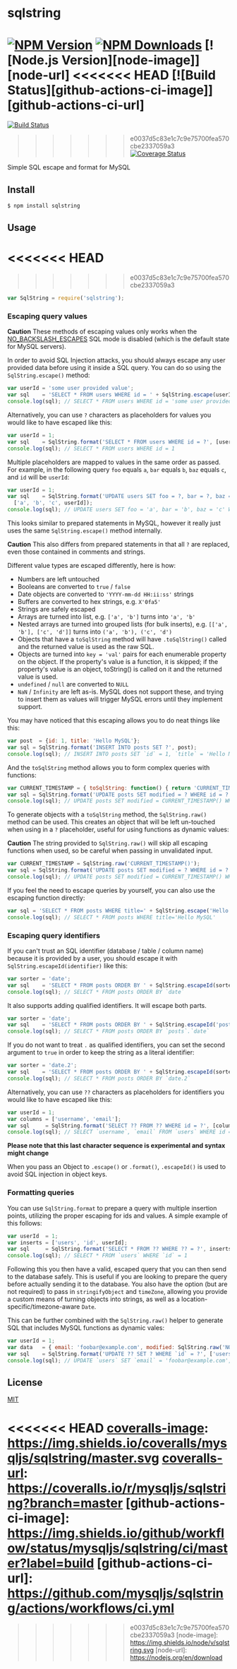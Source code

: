 # sqlstring

[![NPM Version][npm-version-image]][npm-url]
[![NPM Downloads][npm-downloads-image]][npm-url]
[![Node.js Version][node-image]][node-url]
<<<<<<< HEAD
[![Build Status][github-actions-ci-image]][github-actions-ci-url]
=======
[![Build Status][travis-image]][travis-url]
>>>>>>> e0037d5c83e1c7c9e75700fea570cbe2337059a3
[![Coverage Status][coveralls-image]][coveralls-url]

Simple SQL escape and format for MySQL

## Install

```sh
$ npm install sqlstring
```

## Usage

<<<<<<< HEAD
=======
<!-- eslint-disable no-unused-vars -->
>>>>>>> e0037d5c83e1c7c9e75700fea570cbe2337059a3

```js
var SqlString = require('sqlstring');
```

### Escaping query values

**Caution** These methods of escaping values only works when the
[NO_BACKSLASH_ESCAPES](https://dev.mysql.com/doc/refman/5.7/en/sql-mode.html#sqlmode_no_backslash_escapes)
SQL mode is disabled (which is the default state for MySQL servers).

In order to avoid SQL Injection attacks, you should always escape any user
provided data before using it inside a SQL query. You can do so using the
`SqlString.escape()` method:

```js
var userId = 'some user provided value';
var sql    = 'SELECT * FROM users WHERE id = ' + SqlString.escape(userId);
console.log(sql); // SELECT * FROM users WHERE id = 'some user provided value'
```

Alternatively, you can use `?` characters as placeholders for values you would
like to have escaped like this:

```js
var userId = 1;
var sql    = SqlString.format('SELECT * FROM users WHERE id = ?', [userId]);
console.log(sql); // SELECT * FROM users WHERE id = 1
```

Multiple placeholders are mapped to values in the same order as passed. For example,
in the following query `foo` equals `a`, `bar` equals `b`, `baz` equals `c`, and
`id` will be `userId`:

```js
var userId = 1;
var sql    = SqlString.format('UPDATE users SET foo = ?, bar = ?, baz = ? WHERE id = ?',
  ['a', 'b', 'c', userId]);
console.log(sql); // UPDATE users SET foo = 'a', bar = 'b', baz = 'c' WHERE id = 1
```

This looks similar to prepared statements in MySQL, however it really just uses
the same `SqlString.escape()` method internally.

**Caution** This also differs from prepared statements in that all `?` are
replaced, even those contained in comments and strings.

Different value types are escaped differently, here is how:

* Numbers are left untouched
* Booleans are converted to `true` / `false`
* Date objects are converted to `'YYYY-mm-dd HH:ii:ss'` strings
* Buffers are converted to hex strings, e.g. `X'0fa5'`
* Strings are safely escaped
* Arrays are turned into list, e.g. `['a', 'b']` turns into `'a', 'b'`
* Nested arrays are turned into grouped lists (for bulk inserts), e.g. `[['a',
  'b'], ['c', 'd']]` turns into `('a', 'b'), ('c', 'd')`
* Objects that have a `toSqlString` method will have `.toSqlString()` called
  and the returned value is used as the raw SQL.
* Objects are turned into `key = 'val'` pairs for each enumerable property on
  the object. If the property's value is a function, it is skipped; if the
  property's value is an object, toString() is called on it and the returned
  value is used.
* `undefined` / `null` are converted to `NULL`
* `NaN` / `Infinity` are left as-is. MySQL does not support these, and trying
  to insert them as values will trigger MySQL errors until they implement
  support.

You may have noticed that this escaping allows you to do neat things like this:

```js
var post  = {id: 1, title: 'Hello MySQL'};
var sql = SqlString.format('INSERT INTO posts SET ?', post);
console.log(sql); // INSERT INTO posts SET `id` = 1, `title` = 'Hello MySQL'
```

And the `toSqlString` method allows you to form complex queries with functions:

```js
var CURRENT_TIMESTAMP = { toSqlString: function() { return 'CURRENT_TIMESTAMP()'; } };
var sql = SqlString.format('UPDATE posts SET modified = ? WHERE id = ?', [CURRENT_TIMESTAMP, 42]);
console.log(sql); // UPDATE posts SET modified = CURRENT_TIMESTAMP() WHERE id = 42
```

To generate objects with a `toSqlString` method, the `SqlString.raw()` method can
be used. This creates an object that will be left un-touched when using in a `?`
placeholder, useful for using functions as dynamic values:

**Caution** The string provided to `SqlString.raw()` will skip all escaping
functions when used, so be careful when passing in unvalidated input.

```js
var CURRENT_TIMESTAMP = SqlString.raw('CURRENT_TIMESTAMP()');
var sql = SqlString.format('UPDATE posts SET modified = ? WHERE id = ?', [CURRENT_TIMESTAMP, 42]);
console.log(sql); // UPDATE posts SET modified = CURRENT_TIMESTAMP() WHERE id = 42
```

If you feel the need to escape queries by yourself, you can also use the escaping
function directly:

```js
var sql = 'SELECT * FROM posts WHERE title=' + SqlString.escape('Hello MySQL');
console.log(sql); // SELECT * FROM posts WHERE title='Hello MySQL'
```

### Escaping query identifiers

If you can't trust an SQL identifier (database / table / column name) because it is
provided by a user, you should escape it with `SqlString.escapeId(identifier)` like this:

```js
var sorter = 'date';
var sql    = 'SELECT * FROM posts ORDER BY ' + SqlString.escapeId(sorter);
console.log(sql); // SELECT * FROM posts ORDER BY `date`
```

It also supports adding qualified identifiers. It will escape both parts.

```js
var sorter = 'date';
var sql    = 'SELECT * FROM posts ORDER BY ' + SqlString.escapeId('posts.' + sorter);
console.log(sql); // SELECT * FROM posts ORDER BY `posts`.`date`
```

If you do not want to treat `.` as qualified identifiers, you can set the second
argument to `true` in order to keep the string as a literal identifier:

```js
var sorter = 'date.2';
var sql    = 'SELECT * FROM posts ORDER BY ' + SqlString.escapeId(sorter, true);
console.log(sql); // SELECT * FROM posts ORDER BY `date.2`
```

Alternatively, you can use `??` characters as placeholders for identifiers you would
like to have escaped like this:

```js
var userId = 1;
var columns = ['username', 'email'];
var sql     = SqlString.format('SELECT ?? FROM ?? WHERE id = ?', [columns, 'users', userId]);
console.log(sql); // SELECT `username`, `email` FROM `users` WHERE id = 1
```
**Please note that this last character sequence is experimental and syntax might change**

When you pass an Object to `.escape()` or `.format()`, `.escapeId()` is used to avoid SQL injection in object keys.

### Formatting queries

You can use `SqlString.format` to prepare a query with multiple insertion points,
utilizing the proper escaping for ids and values. A simple example of this follows:

```js
var userId  = 1;
var inserts = ['users', 'id', userId];
var sql     = SqlString.format('SELECT * FROM ?? WHERE ?? = ?', inserts);
console.log(sql); // SELECT * FROM `users` WHERE `id` = 1
```

Following this you then have a valid, escaped query that you can then send to the database safely.
This is useful if you are looking to prepare the query before actually sending it to the database.
You also have the option (but are not required) to pass in `stringifyObject` and `timeZone`,
allowing you provide a custom means of turning objects into strings, as well as a
location-specific/timezone-aware `Date`.

This can be further combined with the `SqlString.raw()` helper to generate SQL
that includes MySQL functions as dynamic vales:

```js
var userId = 1;
var data   = { email: 'foobar@example.com', modified: SqlString.raw('NOW()') };
var sql    = SqlString.format('UPDATE ?? SET ? WHERE `id` = ?', ['users', data, userId]);
console.log(sql); // UPDATE `users` SET `email` = 'foobar@example.com', `modified` = NOW() WHERE `id` = 1
```

## License

[MIT](LICENSE)

[npm-version-image]: https://img.shields.io/npm/v/sqlstring.svg
[npm-downloads-image]: https://img.shields.io/npm/dm/sqlstring.svg
[npm-url]: https://npmjs.org/package/sqlstring
<<<<<<< HEAD
[coveralls-image]: https://img.shields.io/coveralls/mysqljs/sqlstring/master.svg
[coveralls-url]: https://coveralls.io/r/mysqljs/sqlstring?branch=master
[github-actions-ci-image]: https://img.shields.io/github/workflow/status/mysqljs/sqlstring/ci/master?label=build
[github-actions-ci-url]: https://github.com/mysqljs/sqlstring/actions/workflows/ci.yml
=======
[travis-image]: https://img.shields.io/travis/mysqljs/sqlstring/master.svg
[travis-url]: https://travis-ci.org/mysqljs/sqlstring
[coveralls-image]: https://img.shields.io/coveralls/mysqljs/sqlstring/master.svg
[coveralls-url]: https://coveralls.io/r/mysqljs/sqlstring?branch=master
>>>>>>> e0037d5c83e1c7c9e75700fea570cbe2337059a3
[node-image]: https://img.shields.io/node/v/sqlstring.svg
[node-url]: https://nodejs.org/en/download
